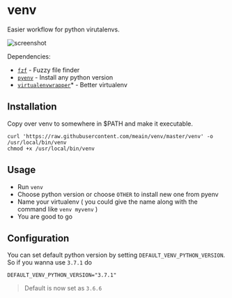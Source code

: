 # venv

Easier workflow for python virutalenvs.

![screenshot](https://i.imgur.com/UETzhSG.png)


Dependencies:

- [`fzf`](https://github.com/junegunn/fzf) - Fuzzy file finder
- [`pyenv`](https://github.com/pyenv/pyenv) - Install any python version
- [`virtualenvwrapper`](https://virtualenvwrapper.readthedocs.io/en/latest/)* - Better virtualenv

## Installation

Copy over venv to somewhere in $PATH and make it executable.

```
curl 'https://raw.githubusercontent.com/meain/venv/master/venv' -o /usr/local/bin/venv
chmod +x /usr/local/bin/venv
```

## Usage

- Run `venv`
- Choose python version or choose `OTHER` to install new one from pyenv
- Name your virtualenv ( you could give the name along with the command like `venv myvenv` )
- You are good to go


## Configuration

You can set default python version by setting `DEFAULT_VENV_PYTHON_VERSION`.
So if you wanna use `3.7.1` do
```
DEFAULT_VENV_PYTHON_VERSION="3.7.1"
```

> Default is now set as `3.6.6`
